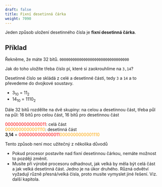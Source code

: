 ```yaml
---
draft: false
title: Fixní desetinná čárka
weight: 7090
---
```


Jeden způsob uložení desetinného čísla je **fixní desetinná čárka**.

## Příklad

Řekněme, že máte 32 bitů.
`00000000000000000000000000000000`

Jak do toho uložíte třeba číslo pí, které si zaokrouhlíme na `3,14`?

Desetinné číslo se skládá z celé a desetinné části, tedy `3` a `14` a to převedeme do dvojkové soustavy.

- 3<sub>10</sub> = 11<sub>2</sub>
- 14<sub>10</sub> = 1110<sub>2</sub>

Dále 32 bitů rozdělíte na dvě skupiny: na celou a desetinnou část, třeba půl na půl: 16 bitů pro celou část, 16 bitů pro desetinnou část

<span style="color:red">0000000000000011</span>: celá část  
<span style="color:orange">0000000000001110</span>: desetinná část  
**3,14** = <span style="color:red">0000000000000011</span><span style="color:orange">0000000000001110</span>

Tento způsob není moc užitečný z několika důvodů

- Pokud procesor postavíte nad fixní desetinnou čárkou, nemáte možnost to později změnit.
- Musíte při výrobě procesoru odhadnout, jak velká by měla být celá část a jak velká desetinná část. Jedno je na úkor druhého. Různá odvětví vyžadují různě přesná/velká čísla, proto musíte vymyslet jiné řešení. Viz. další kapitola.